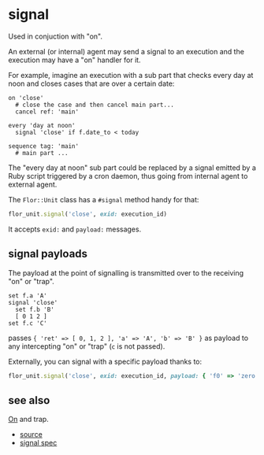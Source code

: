 
# signal

Used in conjuction with "on".

An external (or internal) agent may send a signal to an execution and the
execution may have a "on" handler for it.

For example, imagine an execution with a sub part that checks every day
at noon and closes cases that are over a certain date:

```
on 'close'
  # close the case and then cancel main part...
  cancel ref: 'main'

every 'day at noon'
  signal 'close' if f.date_to < today

sequence tag: 'main'
  # main part ...
```

The "every day at noon" sub part could be replaced by a signal emitted by
a Ruby script triggered by a cron daemon, thus going from internal agent
to external agent.

The `Flor::Unit` class has a `#signal` method handy for that:
```ruby
flor_unit.signal('close', exid: execution_id)
```
It accepts `exid:` and `payload:` messages.

## signal payloads

The payload at the point of signalling is transmitted over to the
receiving "on" or "trap".

```
set f.a 'A'
signal 'close'
  set f.b 'B'
  [ 0 1 2 ]
set f.c 'C'
```
passes `{ 'ret' => [ 0, 1, 2 ], 'a' => 'A', 'b' => 'B' }` as payload
to any intercepting "on" or "trap" (`c` is not passed).

Externally, you can signal with a specific payload thanks to:
```ruby
flor_unit.signal('close', exid: execution_id, payload: { 'f0' => 'zero' })
```

## see also

[On](on.md) and trap.


* [source](https://github.com/floraison/flor/tree/master/lib/flor/punit/signal.rb)
* [signal spec](https://github.com/floraison/flor/tree/master/spec/punit/signal_spec.rb)

